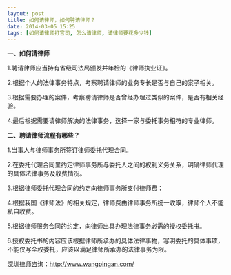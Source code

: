 ```yaml
---
layout: post
title: 如何请律师，如何聘请律师？
date: 2014-03-05 15:25
tags: [如何请律师打官司, 怎么请律师, 请律师要花多少钱]
---
```

<strong>一、如何请律师</strong>

1.聘请律师应当持有省级司法局颁发并年检的《律师执业证》。

2.根据个人的法律事务特点，考察聘请律师的业务专长是否与自己的案子相关。

3.根据需要办理的案件，考察聘请律师是否曾经办理过类似的案件，是否有相关经验。

4.最后根据需要请律师解决的法律事务，选择一家与委托事务相符的专业律师。

<strong>二、聘请律师流程有哪些？</strong>

1.当事人与律师事务所签订律师委托代理合同。

2.在委托代理合同里约定律师事务所与委托人之间的权利义务关系，明确律师代理的具体法律事务及收费情况。

3.根据律师委托代理合同的约定向律师事务所支付律师费；

4.根据我国《律师法》的相关规定，律师费由律师事务所统一收取，律师个人不能私自收费。

5.根据律师服务合同的约定，向律师出具办理法律事务必需的授权委托书。

6.授权委托书的内容应该根据律师所承办的具体法律事物，写明委托的具体事项，不能仅写全权委托，应该以满足律师所承办的法律事务为限。

<a href="http://www.wangpingan.com/">深圳律师咨询</a>：<a href="http://www.wangpingan.com/">http://www.wangpingan.com/</a>

